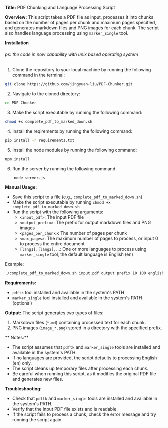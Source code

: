 
**Title:** PDF Chunking and Language Processing Script

**Overview:**
This script takes a PDF file as input, processes it into chunks based on the number of pages per chunk and maximum pages specified, and generates markdown files and PNG images for each chunk. The script also handles language processing using `marker_single` tool.


**Installation**

###### ps: the code in now capability with unix based operating system
1. Clone the repository to your local machine by running the following command in the terminal:
```bash
git clone https://github.com/jingyuan-liu/PDF-Chunker.git
```
2. Navigate to the cloned directory:
```bash
cd PDF-Chunker
```
3. Make the script executable by running the following command:
```bash
chmod +x complete_pdf_to_marked_down.sh
```

4. Install the reqirements by running the following command:
```bash
pip install -r requirements.txt
```

5. Install the node modules by running the following command:
```bash
npm install
``` 

6. Run the server by running the following command:
```bash
	node server.js
```


**Manual Usage:**

* Save this script to a file (e.g., `complete_pdf_to_marked_down.sh`)
* Make the script executable by running `chmod +x complete_pdf_to_marked_down.sh`
* Run the script with the following arguments:
	+ `<input_pdf>`: The input PDF file
	+ `<output_prefix>`: The prefix for output markdown files and PNG images
	+ `<pages_per_chunk>`: The number of pages per chunk
	+ `<max_pages>`: The maximum number of pages to process, or input 0 to process the entire document
	+ `[lang1]`, `[lang2]`, ...: One or more languages to process using `marker_single` tool, the default language is English (en)


Example:
```bash
./complete_pdf_to_marked_down.sh input.pdf output prefix 10 100 english chinese
```
**Requirements:**

* `pdftk` tool installed and available in the system's PATH
* `marker_single` tool installed and available in the system's PATH (optional)

**Output:**
The script generates two types of files:
1. Markdown files (`*.md`) containing processed text for each chunk.
2. PNG images (`image_*.png`) stored in a directory with the specified prefix.

** Notes:**

* The script assumes that `pdftk` and `marker_single` tools are installed and available in the system's PATH.
* If no languages are provided, the script defaults to processing English (en) only.
* The script cleans up temporary files after processing each chunk.
* Be careful when running this script, as it modifies the original PDF file and generates new files.

**Troubleshooting:**

* Check that `pdftk` and `marker_single` tools are installed and available in the system's PATH.
* Verify that the input PDF file exists and is readable.
* If the script fails to process a chunk, check the error message and try running the script again.
